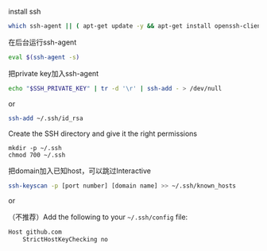 install ssh

```bash
which ssh-agent || ( apt-get update -y && apt-get install openssh-client -y )
```

在后台运行ssh-agent

```bash
eval $(ssh-agent -s)
```

把private key加入ssh-agent

```bash
echo "$SSH_PRIVATE_KEY" | tr -d '\r' | ssh-add - > /dev/null
```

or

```bash
ssh-add ~/.ssh/id_rsa
```

Create the SSH directory and give it the right permissions

```
mkdir -p ~/.ssh
chmod 700 ~/.ssh
```

把domain加入已知host，可以跳过Interactive

```bash
ssh-keyscan -p [port number] [domain name] >> ~/.ssh/known_hosts
```

or

（不推荐）Add the following to your `~/.ssh/config` file:

```bash
Host github.com
    StrictHostKeyChecking no
```



